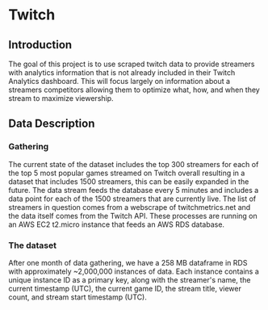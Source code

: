 # Twitch
## Introduction
The goal of this project is to use scraped twitch data to provide streamers with analytics information that is not already included in their Twitch Analytics dashboard. This will focus largely on information about a streamers competitors allowing them to optimize what, how, and when they stream to maximize viewership.
## Data Description
### Gathering
The current state of the dataset includes the top 300 streamers for each of the top 5 most popular games streamed on Twitch overall resulting in a dataset that includes 1500 streamers, this can be easily expanded in the future. The data stream feeds the database every 5 minutes and includes a data point for each of the 1500 streamers that are currently live. The list of streamers in question comes from a webscrape of twitchmetrics.net and the data itself comes from the Twitch API. These processes are running on an AWS EC2 t2.micro instance that feeds an AWS RDS database.
### The dataset
After one month of data gathering, we have a 258 MB dataframe in RDS with approximately ~2,000,000 instances of data. Each instance contains a unique instance ID as a primary key, along with the streamer's name, the current timestamp (UTC), the current game ID, the stream title, viewer count, and stream start timestamp (UTC).
